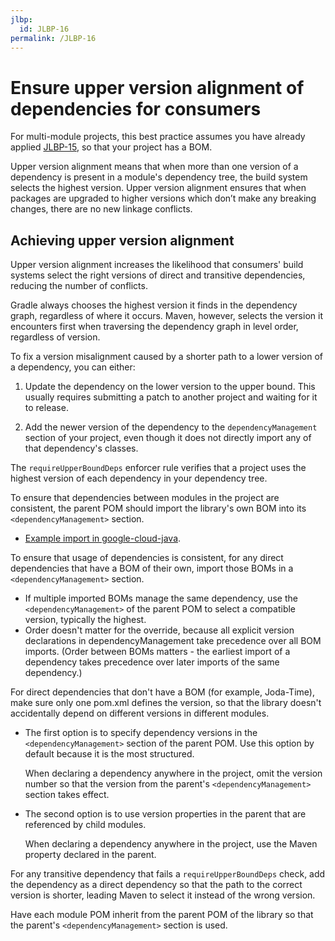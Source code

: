 ```yaml
---
jlbp:
  id: JLBP-16
permalink: /JLBP-16
---
```

# Ensure upper version alignment of dependencies for consumers

For multi-module projects, this best practice assumes you have already applied
[JLBP-15](JLBP-0015.md), so that your project has a BOM.

Upper version alignment means that when more than one version of a dependency
is present in a module's dependency tree, the build system selects
the highest version. Upper version alignment ensures that when packages are
upgraded to higher versions which don’t make any breaking changes,
there are no new linkage conflicts.

## Achieving upper version alignment

Upper version alignment increases the likelihood that consumers' build systems
select the right versions of direct and transitive dependencies, reducing the
number of conflicts.

Gradle always chooses the highest version it finds in the dependency graph,
regardless of where it occurs. Maven, however, selects
the version it encounters first when traversing the dependency graph
in level order, regardless of version. 

To fix a version misalignment caused by a shorter
path to a lower version of a dependency, you can either:

1. Update the dependency on the lower version to the upper bound.
   This usually requires submitting a patch to another project 
   and waiting for it to release. 
   
2. Add the newer version of the dependency to the `dependencyManagement` 
   section of your project, even though it does not directly 
   import any of that dependency's classes. 

The `requireUpperBoundDeps` enforcer rule verifies that
a project uses the highest version of each dependency in your dependency tree.

To ensure that dependencies between modules in the project are consistent,
the parent POM should import the library's own BOM into its
`<dependencyManagement>` section.

  - [Example import in google-cloud-java](https://github.com/GoogleCloudPlatform/google-cloud-java/blob/36409f5b1df89609eaef92d09cebea97931339bd/google-cloud-clients/pom.xml#L174).

To ensure that usage of dependencies is consistent, for any direct
dependencies that have a BOM of their own, import those BOMs in a
`<dependencyManagement>` section.

  - If multiple imported BOMs manage the same dependency, use the
    `<dependencyManagement>` of the parent POM to select a compatible version,
    typically the highest.
  - Order doesn't matter for the override, because all explicit version
    declarations in dependencyManagement take precedence over all BOM
    imports. (Order between BOMs matters - the earliest import of a dependency
    takes precedence over later imports of the same dependency.)

For direct dependencies that don't have a BOM (for example, Joda-Time), make
sure only one pom.xml defines the version, so that the library doesn't
accidentally depend on different versions in different modules.

  - The first option is to specify dependency versions in the
    `<dependencyManagement>` section of the parent POM. Use this option by
    default because it is the most structured.

    When declaring a dependency anywhere in the project, omit the version
    number so that the version from the parent's `<dependencyManagement>`
    section takes effect.

  - The second option is to use version properties in the parent that are
    referenced by child modules.

    When declaring a dependency anywhere in the project, use the Maven
    property declared in the parent.

For any transitive dependency that fails a `requireUpperBoundDeps` check, add
the dependency as a direct dependency so that the path to the correct version
is shorter, leading Maven to select it instead of the wrong version.

Have each module POM inherit from the parent POM of the library so that the
parent's `<dependencyManagement>` section is used.
